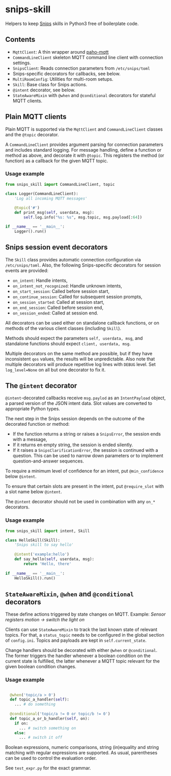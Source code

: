 # snips-skill

Helpers to keep [Snips](https://snips.ai) skills in Python3 free of boilerplate code.

## Contents

 - `MqttClient`: A thin wrapper around [paho-mqtt](https://www.eclipse.org/paho/clients/python/docs/)
 - `CommandLineClient` skeleton MQTT command line client with connection settings.
 - `SnipsClient`: Reads connection parameters from `/etc/snips/toml`
 -  Snips-specific decorators for callbacks, see below.
 - `MultiRoomConfig`: Utilities for multi-room setups.
 - `Skill`: Base class for Snips actions.
 - `@intent` decorator, see below.
 - `StateAwareMixin` with `@when` and `@conditional` decorators for stateful MQTT clients.

## Plain MQTT clients

Plain MQTT is supported via the `MqttClient` and `CommandLineClient` classes
and the `@topic` decorator. 

A `CommandLineClient` provides argument parsing for connection parameters and includes 
standard logging. For message handling, define a function or method as
above, and decorate it with `@topic`. This registers the method (or function) 
as a callback for the given MQTT topic.

### Usage example

```python
from snips_skill import CommandLineClient, topic

class Logger(CommandLineClient):
    'Log all incoming MQTT messages'
    
    @topic('#')
    def print_msg(self, userdata, msg):
        self.log.info("%s: %s", msg.topic, msg.payload[:64])

if __name__ == '__main__':
    Logger().run()
```

## Snips session event decorators

The `Skill` class provides automatic connection configuration via `/etc/snips/toml`.
Also, the following Snips-specific decorators for session events are provided:

* `on_intent`: Handle intents,
* `on_intent_not_recognized`: Handle unknown intents,
* `on_start_session`: Called before session start,
* `on_continue_session`: Called for subsequent session prompts,
* `on_session_started`: Called at session start,
* `on_end_session`: Called before session end,
* `on_session_ended`: Called at session end.

All decorators can be used either on standalone callback functions,
or on methods of the various client classes (including `Skill`).

Methods should expect the parameters `self, userdata, msg`, and 
standalone functions should expect `client, userdata, msg`.

Multiple decorators on the same method are possible,
but if they have inconsistent `qos` values, the results will be unpredictable.
Also note that multiple decorators will produce repetitive log lines
with `DEBUG` level. Set `log_level=None` on all but one decorator to fix it.

## The `@intent` decorator

`@intent`-decorated callbacks receive `msg.paylod`
as an `IntentPayload` object, a parsed version of the JSON intent data. 
Slot values are converted to appropriate Python types.

The next step in the Snips session depends on the outcome of the decorated function or method:

* If the function returns a string or raises a `SnipsError`, the session ends with a message,
* If it returns en empty string, the session is ended silently.
* If it raises a `SnipsClarificationError`, the session is continued with a question. This can be used to narrow down parameters or to implement question-and-answer sequences.

To require a minimum level of confidence for an intent,
put `@min_confidence` below `@intent`.

To ensure that certain slots are present in the intent,
put `@require_slot` with a slot name below `@intent`.

The `@intent` decorator should not be used in combination
with any `on_*` decorators. 

### Usage example

```python
from snips_skill import intent, Skill

class HelloSkill(Skill):
    'Snips skill to say hello'
    
    @intent('example:hello')
    def say_hello(self, userdata, msg):
        return 'Hello, there'
        
if __name__ == '__main__':
    HelloSkill().run()
```

## `StateAwareMixin`, `@when` and `@conditional` decorators

These define actions triggered by state changes on MQTT.
Example: _Sensor registers motion -> switch the light on_

Clients can use `StateAwareMixin` to track the last known state
of relevant topics. For that, a `status_topic` needs to be configured
in the global section of `config.ini`.
Topics and payloads are kept in `self.current_state`.

Change handlers should be decorated with either `@when` or `@conditional`.
The former triggers the handler whenever a boolean condition on the current
state is fulfilled, the latter whenever a MQTT topic relevant for the given boolean condition changes.

### Usage example

```python

  @when('topic/a > 0')
  def topic_a_handler(self):
    ... # do something
  
  @conditional('topic/a != 0 or topic/b != 0')
  def topic_a_or_b_handler(self, on):
    if on:
      ... # switch something on
    else:
      ... # switch it off
```

Boolean expressions, numeric comparisons, string (in)equality
and string matching with regular expressions are supported.
As usual, parentheses can be used to control the evaluation order.

See `test_expr.py` for the exact grammar.
